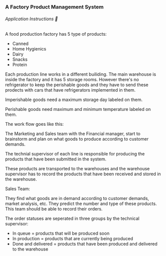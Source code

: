 ### A Factory Product Management System
###### Application Instructions :bookmark_tabs:

A food production factory has 5 type of products:
- Canned
- Home Hygienics
- Dairy
- Snacks
- Protein

Each production line works in a different builiding. The main warehouse is inside the factory and it has 5 storage rooms. However there's no refrigerator to keep the perishable goods and they have to send these prodects with cars that have refrigerators implemented in them.

Imperishable goods need a maximum storage day labeled on them.

Perishable goods need maximum and minimum temperature labeled on them.

The work flow goes like this:

The Marketing and Sales team with the Financial manager, start to brainstorm and plan on what goods to produce according to customer demands.

The technial supervisor of each line is responsible for producing the products that have been submitted in the system.

These products are transported to the warehouses and the warehouse supervisor has to 
record the products that have been received and stored in the warehouse.

Sales Team:

They find what goods are in demand according to customer demands, market analysis, etc. They predict the number and type of these products. This team should be able to record their orders. 

The order statuses are seperated in three groups by the technical supervisor:

- In queue = products that will be produced soon
- In production = products that are currently being produced 
- Done and delivered = products that have been produced and delivered to the warehouse

